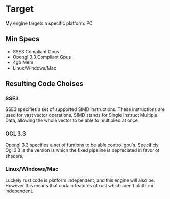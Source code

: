 # Target

My engine targets a specific platform: PC.

## Min Specs

* SSE3 Compliant Cpus
* Opengl 3.3 Compliant Gpus
* 4gb Mem
* Linux/Windows/Mac

## Resulting Code Choises

### SSE3

SSE3 specifies a set of supported SIMD instructions. 
These instructions are used for vast vector operations. 
SIMD stands for Single Instruct Multiple Data, allowing the whole vector to be able to multiplied at once.

### OGL 3.3

Opengl 3.3 specifies a set of funtions to be able control gpu's. 
Specificly Ogl 3.3 is the version is which the fixed pipeline is depreciated in favor of shaders.

### Linux/Windows/Mac

Luckely rust code is platform independent, and this engine will also be.
However this means that curtain features of rust which aren't platform independent. 
